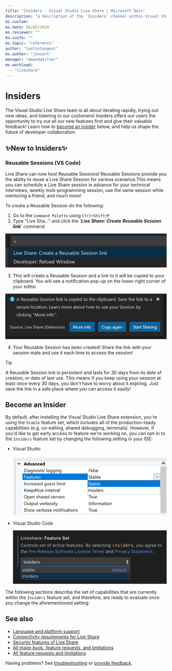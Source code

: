 ```yaml
---
title: "Insiders - Visual Studio Live Share | Microsoft Docs"
description: "A description of the 'Insiders' channel within Visual Studio Live Share."
ms.custom:
ms.date: 04/02/2019
ms.reviewer: ""
ms.suite: ""
ms.topic: "reference"
author: "lostintangent"
ms.author: "joncart"
manager: "AmandaSilver"
ms.workload: 
  - "liveshare"
---
```


<!--
Copyright © Microsoft Corporation
All rights reserved.
Creative Commons Attribution 4.0 License (International): https://creativecommons.org/licenses/by/4.0/legalcode
-->

# Insiders

The Visual Studio Live Share team is all about iterating rapidly, trying out new ideas, and listening to our customers! Insiders offers our users the opportunity to try out all our new features first and give their valuable feedback! 
Learn how to [become an insider](#BecomeanInsider) below, and help us shape the future of developer collaboration. 

## ✨New to Insiders✨


### **Reusable Sessions (VS Code)**

Live Share can now host Reusable Sessions! Reusable Sessions provide you the ability to reuse a Live Share Session for various scenarios.This means you can schedule a Live Share session in advance for your technical interviews, weekly mob-programming session, use the same session while mentoring a friend, and much more!

To create a Reusable Session do the following:
1. Go to the `Command Palette` using `Ctrl+Shift+P`
1. Type "Live Sha..." and click the '**_Live Share: Create Reusable Session link_**' command.

![vscode-reusablesessioncmd](../media/vscode-cmdpalette-createreusablelink.png)

3. This will create a Reusable Session and a link to it will be copied to your clipboard. You will see a notification pop-up on the lower-right corner of your editor.

![vscode-reusablesessionnotif](../media/vscode-notification-resuablesession.png)

4. Your Reusable Session has been created! Share the link with your session mate and use it each time to access the session!

> [!TIP] 
>A Reusable Session link is persistent and lasts for 30 days from its date of creation, or date of last use. This means if you keep using your session at least once every 30 days, you don't have to worry about it expiring. Just save the link in a safe place where you can access it easily!
 


## Become an Insider <a name="BecomeanInsider"> </a>

By default, after installing the Visual Studio Live Share extension, you're using the `Stable` feature set, which includes all of the production-ready capabilities (e.g. co-editing, shared debugging, terminals). However, if you'd like to get early access to feature we're working on, you can opt-in to the `Insiders` feature set by changing the following setting in your IDE:

* Visual Studio

    ![feature-set-vs](../media/feature-set-vs.png)

* Visual Studio Code 

    ![feature-set-vscode](../media/feature-set-vscode.png)

The following sections describe the set of capabilities that are currently within the `Insiders` feature set, and therefore, are ready to evaluate once you change the aforementioned setting:



## See also

- [Language and platform support](platform-support.md)
- [Connectivity requirements for Live Share](connectivity.md)
- [Security features of Live Share](security.md)
- [All major bugs, feature requests, and limitations](https://aka.ms/vsls-issues)
- [All feature requests and limitations](https://aka.ms/vsls-feature-requests)

Having problems? See [troubleshooting](../troubleshooting.md) or [provide feedback](../support.md).

